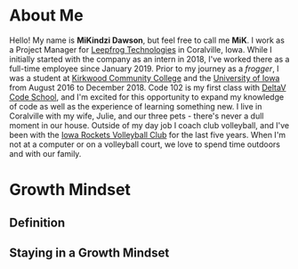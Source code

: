 # About Me
Hello! My name is **MiKindzi Dawson**, but feel free to call me **MiK**. I work as a Project Manager for [Leepfrog Technologies](http://leepfrog.com/) in Coralville, Iowa.  While I initially started with the company as an intern in 2018, I've worked there as a full-time employee since January 2019. Prior to my journey as a _frogger_, I was a student at [Kirkwood Community College](https://www.kirkwood.edu/) and the [University of Iowa](https://uiowa.edu/) from August 2016 to December 2018. Code 102 is my first class with [DeltaV Code School](https://www.deltavcodeschool.com/), and I'm excited for this opportunity to expand my knowledge of code as well as the experience of learning something new. I live in Coralville with my wife, Julie, and our three pets - there's never a dull moment in our house. Outside of my day job I coach club volleyball, and I've been with the [Iowa Rockets Volleyball Club](http://iowarockets.com/) for the last five years. When I'm not at a computer or on a volleyball court, we love to spend time outdoors and with our family. 

# Growth Mindset


## Definition


## Staying in a Growth Mindset
